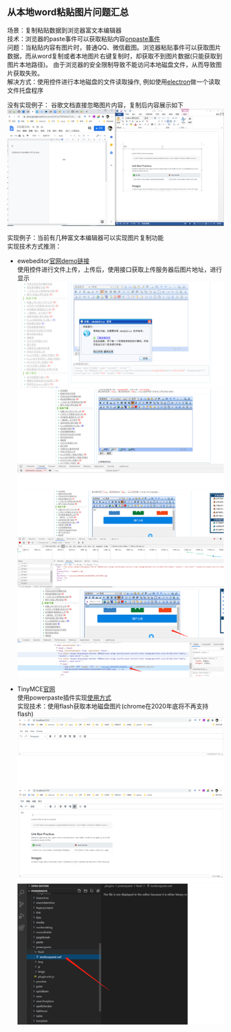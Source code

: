 ## 从本地word粘贴图片问题汇总  

场景：复制粘贴数据到浏览器富文本编辑器  
技术：浏览器的paste事件可以获取粘贴内容[onpaste事件](https://developer.mozilla.org/zh-CN/docs/Web/API/HTMLElement/onpaste)  
问题：当粘贴内容有图片时，普通QQ、微信截图。浏览器粘贴事件可以获取图片数据，而从word复制或者本地图片右键复制时，却获取不到图片数据(只能获取到图片本地路径)。 由于浏览器的安全限制导致不能访问本地磁盘文件，从而导致图片获取失败。  
解决方式：使用控件进行本地磁盘的文件读取操作, 例如使用[electron](http://www.electronjs.org/)做一个读取文件托盘程序

没有实现例子： 谷歌文档直接忽略图片内容，复制后内容展示如下  
![](../assets/images/googledocs01.png)  

实现例子：当前有几种富文本编辑器可以实现图片复制功能  
实现技术方式推测：
- ewebeditor[官网demo链接](http://www.ewebeditor.net/demo/)    
使用控件进行文件上传，上传后，使用接口获取上传服务器后图片地址，进行显示
![](../assets/images/ewebeditor03.png)  
![](../assets/images/ewebeditor00.png)  
![](../assets/images/ewebeditor01.png)  
![](../assets/images/ewebeditor02.png)  

- TinyMCE[官网](https://www.tiny.cloud/)  
使用powerpaste插件实现[使用方式](https://github.com/fangcw/tinymce_powerpaste)  
实现技术：使用flash获取本地磁盘图片(chrome在2020年底将不再支持flash)  
![](../assets/images/tinypowerpaste00.png) 
![](../assets/images/tinypowerpaste01.png) 
![](../assets/images/tinypowerpaste.png) 

